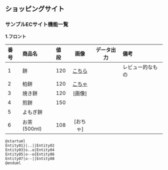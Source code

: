## ショッピングサイト
### サンプルECサイト機能一覧
**1.フロント**

|番号|商品名|値段|画像|データ出力|備考|
|:---|:---|:---|:---:|:---:|:---|
|1|餅|120|[こちら](https://user-images.githubusercontent.com/82856348/126104102-bd3b3fd6-f44b-49d5-8c81-c4a994211ed5.JPG)||レビュー的なもの|
|2|柏餅|120|[こちゃ]()|||
|3|焼き餅|120|[画像]|||
|4|煎餅|150||||
|5|よもぎ餅|||||
|6|お茶(500ml)|108|[おちゃ]|||

```startuml
@startuml
Entity01}|..||Entity02
Entity03}o..o|Entity04
Entity05|o--o{Entity06
Entity07|o--||Entity08
@enduml
```
